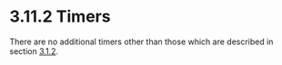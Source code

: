<html dir="LTR" xmlns:mshelp="http://msdn.microsoft.com/mshelp" xmlns:ddue="http://ddue.schemas.microsoft.com/authoring/2003/5" xmlns:xlink="http://www.w3.org/1999/xlink" xmlns:tool="http://www.microsoft.com/tooltip">
 <body>
 <div id="header">
 <h1 class="heading">3.11.2 Timers</h1>
 </div>
 <div id="mainSection">
 <div id="mainBody">
 <div id="allHistory" class="saveHistory"></div>
 <div id="sectionSection0" class="section" name="collapseableSection">
 

<p>There are no additional timers other than those which are
described in section <a href="04ae51ed-67c6-4022-9344-a285e90b9e89.md">3.1.2</a>.</p>


 </div>
 </div>
 </div>
 </body>
</html>